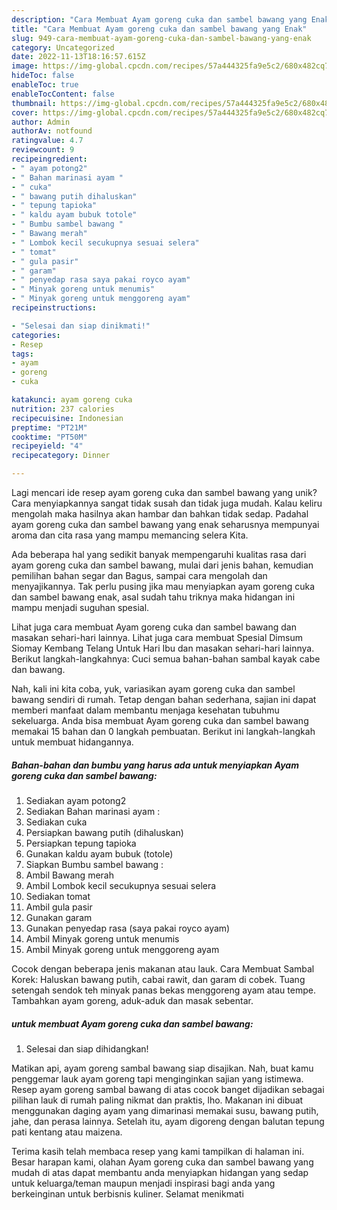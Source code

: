```yaml
---
description: "Cara Membuat Ayam goreng cuka dan sambel bawang yang Enak"
title: "Cara Membuat Ayam goreng cuka dan sambel bawang yang Enak"
slug: 949-cara-membuat-ayam-goreng-cuka-dan-sambel-bawang-yang-enak
category: Uncategorized
date: 2022-11-13T18:16:57.615Z
image: https://img-global.cpcdn.com/recipes/57a444325fa9e5c2/680x482cq70/ayam-goreng-cuka-dan-sambel-bawang-foto-resep-utama.jpg
hideToc: false
enableToc: true
enableTocContent: false
thumbnail: https://img-global.cpcdn.com/recipes/57a444325fa9e5c2/680x482cq70/ayam-goreng-cuka-dan-sambel-bawang-foto-resep-utama.jpg
cover: https://img-global.cpcdn.com/recipes/57a444325fa9e5c2/680x482cq70/ayam-goreng-cuka-dan-sambel-bawang-foto-resep-utama.jpg
author: Admin
authorAv: notfound
ratingvalue: 4.7
reviewcount: 9
recipeingredient:
- " ayam potong2"
- " Bahan marinasi ayam "
- " cuka"
- " bawang putih dihaluskan"
- " tepung tapioka"
- " kaldu ayam bubuk totole"
- " Bumbu sambel bawang "
- " Bawang merah"
- " Lombok kecil secukupnya sesuai selera"
- " tomat"
- " gula pasir"
- " garam"
- " penyedap rasa saya pakai royco ayam"
- " Minyak goreng untuk menumis"
- " Minyak goreng untuk menggoreng ayam"
recipeinstructions:

- "Selesai dan siap dinikmati!"
categories:
- Resep
tags:
- ayam
- goreng
- cuka

katakunci: ayam goreng cuka 
nutrition: 237 calories
recipecuisine: Indonesian
preptime: "PT21M"
cooktime: "PT50M"
recipeyield: "4"
recipecategory: Dinner

---
```





Lagi mencari ide resep ayam goreng cuka dan sambel bawang yang unik? Cara menyiapkannya sangat tidak susah dan tidak juga mudah. Kalau keliru mengolah maka hasilnya akan hambar dan bahkan tidak sedap. Padahal ayam goreng cuka dan sambel bawang yang enak seharusnya mempunyai aroma dan cita rasa yang mampu memancing selera Kita.





Ada beberapa hal yang sedikit banyak mempengaruhi kualitas rasa dari ayam goreng cuka dan sambel bawang, mulai dari jenis bahan, kemudian pemilihan bahan segar dan Bagus, sampai cara mengolah dan menyajikannya. Tak perlu pusing jika mau menyiapkan ayam goreng cuka dan sambel bawang enak,      asal sudah tahu triknya maka hidangan ini mampu menjadi suguhan spesial.














Lihat juga cara membuat Ayam goreng cuka dan sambel bawang dan masakan sehari-hari lainnya. Lihat juga cara membuat Spesial Dimsum Siomay Kembang Telang Untuk Hari Ibu dan masakan sehari-hari lainnya. Berikut langkah-langkahnya: Cuci semua bahan-bahan sambal kayak cabe dan bawang.






Nah, kali ini kita coba, yuk, variasikan ayam goreng cuka dan sambel bawang sendiri di rumah. Tetap dengan bahan sederhana, sajian ini dapat memberi manfaat dalam membantu menjaga kesehatan tubuhmu sekeluarga. Anda bisa membuat Ayam goreng cuka dan sambel bawang memakai 15 bahan dan 0 langkah pembuatan. Berikut ini langkah-langkah untuk membuat hidangannya.

<!--inarticleads1-->

##### Bahan-bahan dan bumbu yang harus ada untuk menyiapkan Ayam goreng cuka dan sambel bawang:

1. Sediakan  ayam potong2
1. Sediakan  Bahan marinasi ayam :
1. Sediakan  cuka
1. Persiapkan  bawang putih (dihaluskan)
1. Persiapkan  tepung tapioka
1. Gunakan  kaldu ayam bubuk (totole)
1. Siapkan  Bumbu sambel bawang :
1. Ambil  Bawang merah
1. Ambil  Lombok kecil secukupnya sesuai selera
1. Sediakan  tomat
1. Ambil  gula pasir
1. Gunakan  garam
1. Gunakan  penyedap rasa (saya pakai royco ayam)
1. Ambil  Minyak goreng untuk menumis
1. Ambil  Minyak goreng untuk menggoreng ayam


Cocok dengan beberapa jenis makanan atau lauk. Cara Membuat Sambal Korek: Haluskan bawang putih, cabai rawit, dan garam di cobek. Tuang setengah sendok teh minyak panas bekas menggoreng ayam atau tempe. Tambahkan ayam goreng, aduk-aduk dan masak sebentar. 

<!--inarticleads2-->

#####  untuk membuat Ayam goreng cuka dan sambel bawang:


1. Selesai dan siap dihidangkan!

Matikan api, ayam goreng sambal bawang siap disajikan. Nah, buat kamu penggemar lauk ayam goreng tapi menginginkan sajian yang istimewa. Resep ayam goreng sambal bawang di atas cocok banget dijadikan sebagai pilihan lauk di rumah paling nikmat dan praktis, lho. Makanan ini dibuat menggunakan daging ayam yang dimarinasi memakai susu, bawang putih, jahe, dan perasa lainnya. Setelah itu, ayam digoreng dengan balutan tepung pati kentang atau maizena. 

Terima kasih telah membaca resep yang kami tampilkan di halaman ini. Besar harapan kami, olahan Ayam goreng cuka dan sambel bawang yang mudah di atas dapat membantu anda menyiapkan hidangan yang sedap untuk keluarga/teman maupun menjadi inspirasi bagi anda yang berkeinginan untuk berbisnis kuliner. Selamat menikmati
